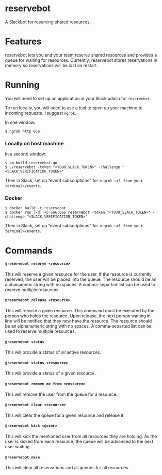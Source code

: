 # reservebot
A Slackbot for reserving shared resources.

# Features

reservebot lets you and your team reserve shared resources and provides a queue for waiting for resources. Currently, reservebot stores reservations in memory so reservations will be lost on restart.

# Running

You will need to set up an application in your Slack admin for `reservebot`.

To run locally, you will need to use a tool to open up your machine to incoming requests. I suggest `ngrok`.

In one window:
```
$ ngrok http 666
```

### Locally on host machine
In a second window:
```
$ go build reservebot.go
$ ./reservebot -token "<YOUR_SLACK_TOKEN>" -challenge "<SLACK_VERIFICATION_TOKEN>"
```

Then in Slack, set up "event subscriptions" for `<ngrok url from your terminal>/events`.

### Docker
```
$ docker build -t reservebot .
$ docker run [-d] -p 666:666 reservebot -token "<YOUR_SLACK_TOKEN>" -challenge "<SLACK_VERIFICATION_TOKEN>"
```

Then in Slack, set up "event subscriptions" for `<ngrok url from your terminal>/events`.

# Commands

#### `@reservebot reserve <resource>`

This will reserve a given resource for the user. If the resource is currently reserved, the user will be placed into the queue. The resource should be an alphanumeric string with no spaces. A comma-separted list can be used to reserve multiple resources.

#### `@reservebot release <resource>`

This will release a given resource. This command must be executed by the person who holds the resource. Upon release, the next person waiting in line will be notified that they now have the resource. The resource should be an alphanumeric string with no spaces. A comma-separted list can be used to reserve multiple resources.

#### `@reservebot status`

This will provide a status of all active resources.

#### `@reservebot status <resource>`

This will provide a status of a given resource.

#### `@reservebot remove me from <resource>`

This will remove the user from the queue for a resource.

#### `@reservebot clear <resource>`
This will clear the queue for a given resource and release it.

#### `@reservebot kick <@user>`

This will kick the mentioned user from _all_ resources they are holding. As the user is kicked from each resource, the queue will be advanced to the next user waiting.

#### `@reservebot nuke`
This will clear all reservations and all queues for all resources.
